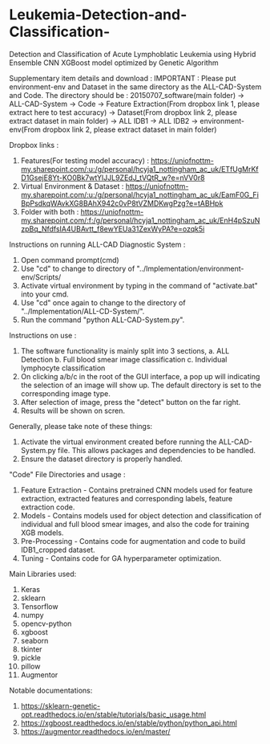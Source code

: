 # Leukemia-Detection-and-Classification-
Detection and Classification of Acute Lymphoblatic Leukemia using Hybrid Ensemble CNN XGBoost model optimized by Genetic Algorithm


Supplementary item details and download : 
IMPORTANT : Please put environment-env and Dataset in the same directory as the ALL-CAD-System and Code.
The directory should be : 
20150707_software(main folder)
	-> ALL-CAD-System
	-> Code
		-> Feature Extraction(From dropbox link 1, please extract here to test accuracy)
	-> Dataset(From dropbox link 2, please extract dataset in main folder)
		-> ALL IDB1
		-> ALL IDB2
	-> environment-env(From dropbox link 2, please extract dataset in main folder)

Dropbox links : 

1) Features(For testing model accuracy) : https://uniofnottm-my.sharepoint.com/:u:/g/personal/hcyja1_nottingham_ac_uk/ETfUgMrKfD1GsejE8Yt-KO0Bk7wtYlJJL9ZEdJ_tVQtR_w?e=nVV0r8
2) Virtual Environment & Dataset : https://uniofnottm-my.sharepoint.com/:u:/g/personal/hcyja1_nottingham_ac_uk/EamF0G_FiBpPsdkqWAvkXG8BAhX942c0vP8tVZMDKwgPzg?e=tABHpk
3) Folder with both : https://uniofnottm-my.sharepoint.com/:f:/g/personal/hcyja1_nottingham_ac_uk/EnH4pSzuNzpBq_NfdfsIA4UBAvtt_f8ewYEUa31ZexWyPA?e=ozqk5i

Instructions on running ALL-CAD Diagnostic System : 
1) Open command prompt(cmd) 
2) Use "cd" to change to directory of "../Implementation/environment-env/Scripts/
3) Activate virtual environment by typing in the command of "activate.bat" into your cmd.
4) Use "cd" once again to change to the directory of "../Implementation/ALL-CD-System/".
5) Run the command "python ALL-CAD-System.py".

Instructions on use : 
1) The software functionality is mainly split into 3 sections,
   a. ALL Detection
   b. Full blood smear image classification
   c. Individual lymphocyte classification
2) On clicking a/b/c in the root of the GUI interface, a pop up will indicating the selection of an image will show up. The default directory is set to the corresponding image type. 
3) After selection of image, press the "detect" button on the far right.
4) Results will be shown on scren. 

Generally, please take note of these things:
1) Activate the virtual environment created before running the ALL-CAD-System.py file. This allows packages and dependencies to be handled. 
2) Ensure the dataset directory is properly handled.

"Code" File Directories and usage : 
1) Feature Extraction - Contains pretrained CNN models used for feature extraction, extracted features and corresponding labels, feature extraction code. 
2) Models - Contains models used for object detection and classification of individual and full blood smear images, and also the code for training XGB models.
3) Pre-Processing - Contains code for augmentation and code to build IDB1_cropped dataset.
4) Tuning - Contains code for GA hyperparameter optimization.


Main Libraries used:
1) Keras
2) sklearn
3) Tensorflow
4) numpy
5) opencv-python
6) xgboost
7) seaborn
8) tkinter
9) pickle 
10) pillow
11) Augmentor

Notable documentations:
1) https://sklearn-genetic-opt.readthedocs.io/en/stable/tutorials/basic_usage.html
2) https://xgboost.readthedocs.io/en/stable/python/python_api.html
3) https://augmentor.readthedocs.io/en/master/

